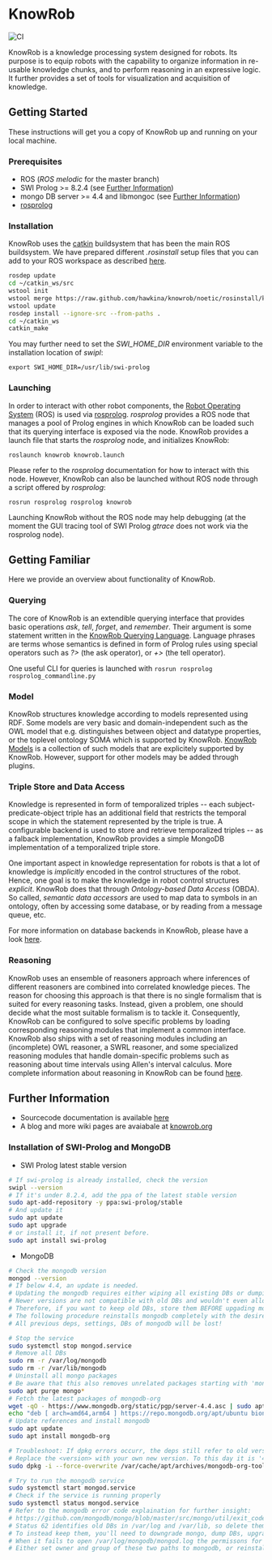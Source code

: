 KnowRob
=======

![CI](https://github.com/knowrob/knowrob/workflows/CI/badge.svg)

KnowRob is a knowledge processing system designed for robots.
Its purpose is to equip robots with the capability to organize information in re-usable
knowledge chunks, and to perform reasoning in an expressive logic.
It further provides a set of tools for visualization and acquisition of knowledge.

## Getting Started

These instructions will get you a copy of KnowRob up and running on your local machine.

### Prerequisites

- ROS (*ROS melodic* for the master branch)
- SWI Prolog >= 8.2.4 (see [Further Information](https://github.com/artnie/knowrob/tree/update-setup#further-information))
- mongo DB server >= 4.4 and libmongoc (see [Further Information](https://github.com/artnie/knowrob/tree/update-setup#further-information))
- [rosprolog](https://github.com/knowrob/rosprolog)

### Installation

KnowRob uses the [catkin](http://wiki.ros.org/catkin) buildsystem that has been the main ROS buildsystem.
We have prepared different *.rosinstall* setup files that you can add to your ROS workspace as described [here](http://www.ros.org/wiki/ROS/Tutorials/InstallingandConfiguringROSEnvironment).

```Bash
rosdep update
cd ~/catkin_ws/src
wstool init
wstool merge https://raw.github.com/hawkina/knowrob/noetic/rosinstall/knowrob-base.rosinstall
wstool update
rosdep install --ignore-src --from-paths .
cd ~/catkin_ws
catkin_make
```

You may further need to set the *SWI_HOME_DIR* environment variable to the installation location of *swipl*:

```
export SWI_HOME_DIR=/usr/lib/swi-prolog
```

### Launching

In order to interact with other robot components,
the [Robot Operating System](https://www.ros.org/) (ROS)
is used via [rosprolog](https://github.com/knowrob/rosprolog).
*rosprolog* provides a ROS node that manages a pool of Prolog engines
in which KnowRob can be loaded such that its querying interface
is exposed via the node.
KnowRob provides a launch file that starts the *rosprolog* node, and initializes KnowRob:

```
roslaunch knowrob knowrob.launch
```

Please refer to the *rosprolog* documentation for how to interact with this node.
However, KnowRob can also be launched without ROS node through a script offered by *rosprolog*:

```
rosrun rosprolog rosprolog knowrob
```

Launching KnowRob without the ROS node may help debugging (at the moment the GUI tracing tool of SWI Prolog *gtrace* does not work via the rosprolog node).

## Getting Familiar

Here we provide an overview about functionality of KnowRob.

### Querying

The core of KnowRob is an extendible querying interface that
provides basic operations *ask*, *tell*, *forget*, and *remember*.
Their argument is some statement written in the [KnowRob Querying Language](src/lang/README.md).
Language phrases are terms whose semantics is defined
in form of Prolog rules using special operators such as *?>* (the ask operator),
or *+>* (the tell operator).

One useful CLI for queries is launched with `rosrun rosprolog rosprolog_commandline.py`

### Model

KnowRob structures knowledge according to models represented using RDF.
Some models are very basic and domain-independent such as the OWL model
that e.g. distinguishes between object and datatype properties, or the
toplevel ontology SOMA which is supported by KnowRob.
[KnowRob Models](src/model/README.md) is a collection of such models
that are explicitely supported by KnowRob.
However, support for other models may be added through plugins.

### Triple Store and Data Access

Knowledge is represented in form of temporalized triples --
each subject-predicate-object triple has an additional field
that restricts the temporal scope in which the statement
represented by the triple is true.
A configurable backend is used to store and retrieve temporalized triples --
as a falback implementation, KnowRob provides a simple MongoDB
implementation of a temporalized triple store.

One important aspect in knowledge representation for robots is that
a lot of knowledge is *implicitly* encoded in the control structures
of the robot. Hence, one goal is to make the knowledge in robot
control structures *explicit*.
KnowRob does that through *Ontology-based Data Access* (OBDA).
So called, *semantic data accessors* are used to map data to symbols in
an ontology, often by accessing some database, or by reading from
a message queue, etc.

For more information on database backends in KnowRob, please have a look
[here](src/db/README.md).

### Reasoning

KnowRob uses an ensemble of reasoners approach where inferences
of different reasoners are combined into correlated knowledge pieces.
The reason for choosing this approach is that there is no single
formalism that is suited for every reasoning tasks.
Instead, given a problem, one should decide what the most suitable
formalism is to tackle it.
Consequently, KnowRob can be configured to solve specific problems
by loading corresponding reasoning modules that implement a common interface.
KnowRob also ships with a set of reasoning modules including
an (incomplete) OWL reasoner, a SWRL reasoner, and some specialized
reasoning modules that handle domain-specific problems
such as reasoning about time intervals using Allen's interval
calculus.
More complete information about reasoning in KnowRob can be found
[here](src/reasoning/README.md).

## Further Information

- Sourcecode documentation is available [here](https://knowrob.github.io/knowrob/)
- A blog and more wiki pages are avaiabale at [knowrob.org](http://www.knowrob.org)

### Installation of SWI-Prolog and MongoDB

- SWI Prolog latest stable version

```bash
# If swi-prolog is already installed, check the version
swipl --version
# If it's under 8.2.4, add the ppa of the latest stable version
sudo apt-add-repository -y ppa:swi-prolog/stable
# And update it
sudo apt update
sudo apt upgrade
# or install it, if not present before.
sudo apt install swi-prolog
```

- MongoDB

```bash
# Check the mongodb version
mongod --version
# If below 4.4, an update is needed.
# Updating the mongodb requires either wiping all existing DBs or dumping/restoring them.
# Newer versions are not compatible with old DBs and wouldn't even allow the mongodb service to start
# Therefore, if you want to keep old DBs, store them BEFORE upgading mongodb.
# The following procedure reinstalls mongodb completely with the desired version. 
# All previous deps, settings, DBs of mongodb will be lost!

# Stop the service
sudo systemctl stop mongod.service
# Remove all DBs
sudo rm -r /var/log/mongodb
sudo rm -r /var/lib/mongodb
# Uninstall all mongo packages
# Be aware that this also removes unrelated packages starting with 'mongo*'
sudo apt purge mongo*
# Fetch the latest packages of mongodb-org
wget -qO - https://www.mongodb.org/static/pgp/server-4.4.asc | sudo apt-key add -
echo "deb [ arch=amd64,arm64 ] https://repo.mongodb.org/apt/ubuntu bionic/mongodb-org/4.4 multiverse" | sudo tee /etc/apt/sources.list.d/mongodb-org-4.4.list
# Update references and install mongodb
sudo apt update
sudo apt install mongodb-org

# Troubleshoot: If dpkg errors occurr, the deps still refer to old versions. Force the new version
# Replace the <version> with your own new version. To this day it is '4.4.10'. 
sudo dpkg -i --force-overwrite /var/cache/apt/archives/mongodb-org-tools_4.4.<version>_amd64.deb

# Try to run the mongodb service
sudo systemctl start mongod.service
# Check if the service is running properly
sudo systemctl status mongod.service
# Refer to the mongodb error code explaination for further insight: 
# https://github.com/mongodb/mongo/blob/master/src/mongo/util/exit_code.h
# Status 62 identifies old DBs in /var/log and /var/lib, so delete them.
# To instead keep them, you'll need to downgrade mongo, dump DBs, upgrade mongo, recreate DBs.
# When it fails to open /var/log/mongodb/mongod.log the permissons for that file are incorrect.
# Either set owner and group of these two paths to mongodb, or reinstall mongodb.
```
